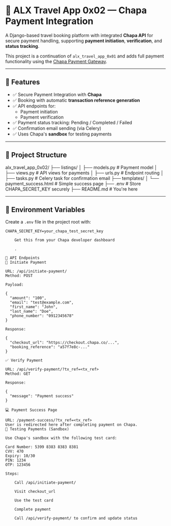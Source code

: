 # 🧳 ALX Travel App 0x02 — Chapa Payment Integration

A Django-based travel booking platform with integrated **Chapa API** for secure payment handling, supporting **payment initiation**, **verification**, and **status tracking**.

This project is a continuation of `alx_travel_app_0x01` and adds full payment functionality using the [Chapa Payment Gateway](https://developer.chapa.co/).

---

## 🚀 Features

- ✅ Secure Payment Integration with **Chapa**
- ✅ Booking with automatic **transaction reference generation**
- ✅ API endpoints for:
  - Payment initiation
  - Payment verification
- ✅ Payment status tracking: Pending / Completed / Failed
- ✅ Confirmation email sending (via Celery)
- ✅ Uses Chapa's **sandbox** for testing payments

---

## 📁 Project Structure

alx_travel_app_0x02/
├── listings/
│ ├── models.py # Payment model
│ ├── views.py # API views for payments
│ ├── urls.py # Endpoint routing
│ ├── tasks.py # Celery task for confirmation email
├── templates/
│ └── payment_success.html # Simple success page
├── .env # Store CHAPA_SECRET_KEY securely
├── README.md # You're here


---

## 🔐 Environment Variables

Create a `.env` file in the project root with:

```env
CHAPA_SECRET_KEY=your_chapa_test_secret_key

    Get this from your Chapa developer dashboard

    .

🔌 API Endpoints
🔁 Initiate Payment

URL: /api/initiate-payment/
Method: POST

Payload:

{
  "amount": "100",
  "email": "test@example.com",
  "first_name": "John",
  "last_name": "Doe",
  "phone_number": "0912345678"
}

Response:

{
  "checkout_url": "https://checkout.chapa.co/...",
  "booking_reference": "a57f7e8c-..."
}

✅ Verify Payment

URL: /api/verify-payment/?tx_ref=<tx_ref>
Method: GET

Response:

{
  "message": "Payment success"
}

💻 Payment Success Page

URL: /payment-success/?tx_ref=<tx_ref>
User is redirected here after completing payment on Chapa.
🧪 Testing Payments (Sandbox)

Use Chapa's sandbox with the following test card:

Card Number: 5399 8383 8383 8381
CVV: 470
Expiry: 10/30
PIN: 1234
OTP: 123456

Steps:

    Call /api/initiate-payment/

    Visit checkout_url

    Use the test card

    Complete payment

    Call /api/verify-payment/ to confirm and update status